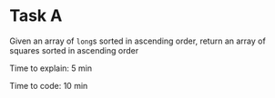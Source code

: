 # Task A

Given an array of `long`s sorted in ascending order, return an array of squares sorted in ascending order

Time to explain: 5 min

Time to code: 10 min
